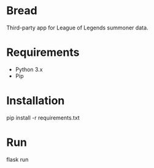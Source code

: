 # Bread
Third-party app for League of Legends summoner data.

# Requirements
- Python 3.x
- Pip

# Installation
pip install -r requirements.txt

# Run
flask run
